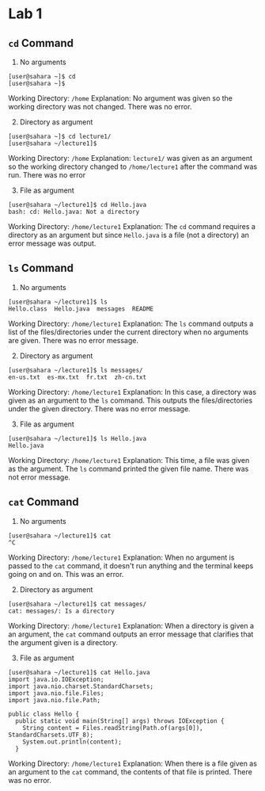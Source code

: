 # Lab 1

## **`cd` Command**
1. No arguments
```
[user@sahara ~]$ cd
[user@sahara ~]$
```
Working Directory: `/home`
Explanation: No argument was given so the working directory was not changed. There was no error.

2. Directory as argument
```
[user@sahara ~]$ cd lecture1/
[user@sahara ~/lecture1]$ 
```
Working Directory: `/home`
Explanation: `lecture1/` was given as an argument so the working directory changed to `/home/lecture1` after the command was run. There was no error

3. File as argument
```
[user@sahara ~/lecture1]$ cd Hello.java
bash: cd: Hello.java: Not a directory
```
Working Directory: `/home/lecture1`
Explanation: The `cd` command requires a directory as an argument but since `Hello.java` is a file (not a directory) an error message was output.

## **`ls` Command**
1. No arguments
```
[user@sahara ~/lecture1]$ ls
Hello.class  Hello.java  messages  README
```
Working Directory: `/home/lecture1`
Explanation: The `ls` command outputs a list of the files/directories under the current directory when no arguments are given. There was no error message.

2. Directory as argument
```
[user@sahara ~/lecture1]$ ls messages/
en-us.txt  es-mx.txt  fr.txt  zh-cn.txt
```
Working Directory: `/home/lecture1`
Explanation: In this case, a directory was given as an argument to the `ls` command. This outputs the files/directories under the given directory. There was no error message.

3. File as argument
```
[user@sahara ~/lecture1]$ ls Hello.java
Hello.java
```
Working Directory: `/home/lecture1`
Explanation: This time, a file was given as the argument. The `ls` command printed the given file name. There was not error message.

## **`cat` Command**
1. No arguments
```
[user@sahara ~/lecture1]$ cat
^C
```
Working Directory: `/home/lecture1`
Explanation: When no argument is passed to the `cat` command, it doesn't run anything and the terminal keeps going on and on. This was an error.

2. Directory as argument
```
[user@sahara ~/lecture1]$ cat messages/
cat: messages/: Is a directory
```
Working Directory: `/home/lecture1`
Explanation: When a directory is given a an argument, the `cat` command outputs an error message that clarifies that the argument given is a directory.

3. File as argument
```
[user@sahara ~/lecture1]$ cat Hello.java
import java.io.IOException;
import java.nio.charset.StandardCharsets;
import java.nio.file.Files;
import java.nio.file.Path;

public class Hello {
  public static void main(String[] args) throws IOException {
    String content = Files.readString(Path.of(args[0]), StandardCharsets.UTF_8);    
    System.out.println(content);
  }
```
Working Directory: `/home/lecture1`
Explanation: When there is a file given as an argument to the `cat` command, the contents of that file is printed. There was no error.
